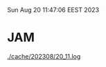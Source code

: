 Sun Aug 20 11:47:06 EEST 2023
# JAM
<a href='./cache/202308/20_11.log'>./cache/202308/20_11.log</a>
